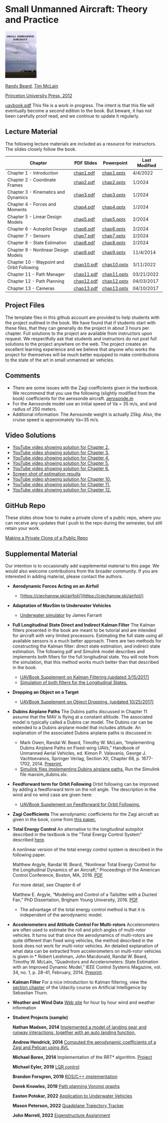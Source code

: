 # Small Unmanned Aircraft: Theory and Practice

<img src="./bookcover.jpg" width="100" />

[Randy Beard](https://ece.byu.edu/directory/randy-beard), 
[Tim McLain](http://me.byu.edu/faculty/timmclain)

[Princeton University Press, 2012](http://press.princeton.edu/titles/9632.html)

[uavbook.pdf](https://drive.google.com/file/d/15KLce57BC_KlBr4b4o4CxKX6UooYqliC/view?usp=share_link)
  This file is a work in progress.  The intent is that this file will eventually become a second edition to the book.  But beware, it has not been carefully proof read, and we continue to update it regularly.

## Lecture Material

The following lecture materials are included as a resource for instructors.  The slides closely follow the book.

| Chapter | PDF Slides | Powerpoint | Last Modified |
|---------|------------|------------|----------|
| Chapter 1 - Introduction | [chap1.pdf](https://drive.google.com/file/d/1BgkuPdWmuBEjq4wjoKsQt478QV647QF1/view?usp=sharing) | [chap1.pptx](https://docs.google.com/presentation/d/1069hP_fnDPJ7n0Yn9XWzCKAQD9GAdNtp/edit?usp=sharing&ouid=115325376918178448854&rtpof=true&sd=true) | 4/4/2022  |
| Chapter 2 - Coordinate Frames | [chap2.pdf](https://drive.google.com/file/d/1BhIit4UtQw8ZNq0OuVPiBfhZjbGl2vAM/view?usp=sharing) | [chap2.pptx](https://docs.google.com/presentation/d/1BNcvtAA3_X0Et8xZiMOweiBR8-C3c6Ze/edit?usp=sharing&ouid=115325376918178448854&rtpof=true&sd=true) | 1/2024  |
| Chapter 3 - Kinematics and Dynamics | [chap3.pdf](https://drive.google.com/file/d/1BOwGqoJ2WjiIUYDA8p77TGwV-Ttrd4hc/view?usp=sharing) | [chap3.pptx](https://docs.google.com/presentation/d/1BQsToiKlEMoJvgGMwaeCR74O0-SWdaxs/edit?usp=sharing&ouid=115325376918178448854&rtpof=true&sd=true) | 1/2024 |
| Chapter 4 - Forces and Moments | [chap4.pdf](https://drive.google.com/file/d/1BjJuj8QLWV9E1FX6sHVHXIGaIizUaAJ5/view?usp=sharing) | [chap4.pptx](https://docs.google.com/presentation/d/1BQUoSlMYmB1Ni-PPFfyMbsSvPC_z26av/edit?usp=sharing&ouid=115325376918178448854&rtpof=true&sd=true)  | 1/2024 |
| Chapter 5 - Linear Design Models | [chap5.pdf](https://drive.google.com/file/d/1BRS8PaOMrFdotGgb7oXOZloANh3fzUAo/view?usp=sharing) | [chap5.pptx](https://docs.google.com/presentation/d/1BfpnwWnK5A31pZdNu3rZ48Nu3AefLnfk/edit?usp=sharing&ouid=115325376918178448854&rtpof=true&sd=true)  | 2/2024 |
| Chapter 6 - Autopilot Design | [chap6.pdf](https://drive.google.com/file/d/1BfLD2KDyalXuANrA14RC29EWIw3xF4fU/view?usp=sharing) | [chap6.pptx](https://docs.google.com/presentation/d/1BPBHWl0PiHGs43uYlk_qiRLSvKXZrx9G/edit?usp=sharing&ouid=115325376918178448854&rtpof=true&sd=true)  | 2/2024 |
| Chapter 7 - Sensors | [chap7.pdf](https://drive.google.com/file/d/1BMceIPDGzBda9w5R5LrNnouabS8lQ9s_/view?usp=sharing) | [chap7.pptx](https://docs.google.com/presentation/d/1BRVcewET8_s5urj7NmXIDZUsrej0kvDw/edit?usp=sharing&ouid=115325376918178448854&rtpof=true&sd=true)  | 2/2024 |
| Chapter 8 - State Estimation | [chap8.pdf](https://drive.google.com/file/d/1BSbH_F7KbP4tnSOwurSScwoVGsrTmHpg/view?usp=sharing) | [chap8.pptx](https://docs.google.com/presentation/d/1BSgBhzfr4RhCdZn-HX4v3pY1bCLp5YC0/edit?usp=sharing&ouid=115325376918178448854&rtpof=true&sd=true)  | 2/2024 |
| Chapter 9 - Nonlinear Design Models | [chap9.pdf](https://drive.google.com/file/d/1BelIP25e4QFLps4Rr49jyzP1maox328C/view?usp=sharing) | [chap9.pptx](https://docs.google.com/presentation/d/1BiQW_uHnIt9JfBFo4hMPqclEEbza7HVL/edit?usp=sharing&ouid=115325376918178448854&rtpof=true&sd=true)  | 11/4/2014 |
| Chapter 10 - Waypoint and Orbit Following | [chap10.pdf](https://drive.google.com/file/d/1BLu3HMqT8-OW1ys-xyoZup_wtSX_v3bq/view?usp=sharing) | [chap10.pptx](https://docs.google.com/presentation/d/1-ZHy0ZFqL6NHSczAFKX2qdaY6gI8CPBF/edit?usp=sharing&ouid=115325376918178448854&rtpof=true&sd=true)  | 3/11/2022 |
| Chapter 11 - Path Manager | [chap11.pdf](https://drive.google.com/file/d/1BhtShrqNmy14c7k_R0Ayn-kW8IyZ1Jc3/view?usp=sharing) | [chap11.pptx](https://docs.google.com/presentation/d/1BUhwTIXyWRpKR8hPGnqNi7Z8tHGEC3pY/edit?usp=sharing&ouid=115325376918178448854&rtpof=true&sd=true)  | 03/21/2022 |
| Chapter 12 - Path Planning | [chap12.pdf](https://drive.google.com/open?id=1BYx4o9P_fJOLZX2myGs3UrlUqkvLZWEo&authuser=randy.beard%40gmail.com&usp=drive_fs) | [chap12.pptx](https://docs.google.com/presentation/d/1BaMLi2jQSZSfDlGhnDnIbq7AnoDtDMLv/edit?usp=sharing&ouid=115325376918178448854&rtpof=true&sd=true)  | 04/03/2017 |
| Chapter 13 - Cameras| [chap13.pdf](https://drive.google.com/file/d/1BZ2CogzLgJWudjRf7Mbldu7niqdTg9ss/view?usp=sharing) | [chap13.pptx](https://docs.google.com/presentation/d/1Bfw9UboxHPoOi0mAUc1srGIhUwQxW_fo/edit?usp=sharing&ouid=115325376918178448854&rtpof=true&sd=true)  | 04/10/2017 |

## Project Files 

The template files in this github account are provided to help students with the project outlined in the book.  We have found that if students start with these files, that they can generally do the project in about 3 hours per chapter.  Full solutions to the project are available from instructors upon request.  We respectfully ask that students and instructors do not post full solutions to the project anywhere on the web.  The project creates an excellent learning experience and we believe that anyone who works the project for themselves will be much better equipped to make contributions to the state of the art in small unmanned air vehicles. 

## Comments
* There are some issues with the Zagi coefficients given in the textbook.  We recommend that you use the following (slightly modified from the book) coefficients for the aerosonde aircraft. [aerosonde.m](project/aerosonde.zip)
* For the Aerosonde model use an initial speed of Va = 35 m/s, and and radius of 250 meters.
* Additional information: The Aerosonde weight is actually 25kg.  Also, the cruise speed is approximately Va=35 m/s.

## Video Solutions 
* [YouTube video showing solution for Chapter 2.](http://youtu.be/LgiHUznfP_4)
* [YouTube video showing solution for Chapter 3.](http://youtu.be/KCoRO-G-VPg)
* [YouTube video showing solution for Chapter 4.](http://youtu.be/jT5_ZDyNCTI)
* [YouTube video showing solution for Chapter 5.](http://youtu.be/cyLi8WAbOWs)
* [YouTube video showing solution for Chapter 6.](http://youtu.be/1CoF2rJHs4c)
* [Screen shot of estimation results](project/chap8_results.zip)
* [YouTube video showing solution for Chapter 10.](http://youtu.be/1NEssGinf_8)
* [YouTube video showing solution for Chapter 11.](http://youtu.be/aGAdjbtSoso)
* [YouTube video showing solution for Chapter 12.](http://youtu.be/bdYb45bpID4)

## GitHub Repo
These slides show how to make a private clone of a public repo, where you can receive any updates that I push to the repo during the semester, but still retain your work.

[Making a Private Clone of a Public Repo](https://docs.google.com/presentation/d/1jM8l60zxCz6fXc8nazA9Ga1VEDKxEIk6iM6ivEwhLlI/edit?usp=sharing)

## Supplemental Material
Our intention is to occasionally add supplemental material to this page.  We would also welcome contributions from the broader community.  If you are interested in adding material, please contact the authors. 

* **Aerodynamic Forces Acting on an Airfoil**
    * [https://ciechanow.ski/airfoil/](https://ciechanow.ski/airfoil/)

* **Adaptation of MavSim to Underwater Vehicles**
    * [Underwater simulator](https://bitbucket.org/jfarrant/python_fixedwing_mavsim)
    by James Farrant 

* **Full Longitudinal State Direct and Indirect Kalman Filter**
The Kalman filters presented in the book are meant to be tutorial and are intended for aircraft with very limited processors.  Estimating the full state using all available sensors is a much better approach.  There are two methods for constructing the Kalman filter: direct state estimation, and indirect state estimation.  The following pdf and Simulink model describes and implements both filters for the full longitudinal state.  You will note from the simulation, that this method works much better than that described in the book.  
    * [UAVBook Supplement on Kalman Filtering.(updated 3/15/2017)](https://drive.google.com/file/d/1BykD4nuG7dsSfZqCPxO3Sx9zug8pLblt/view?usp=sharing) 
    * [Simulation of both filters for the Longitudinal States.](https://drive.google.com/file/d/1BxVKGlevI9ggi5BnS39tEGzBdzYbmboB/view?usp=sharing)

* **Dropping an Object on a Target**
    * [UAVBook Supplement on Object Dropping. (updated 10/25/2017)](https://drive.google.com/file/d/1Bp82Zcr4HBaqA-RObUA5uBVb0IWK651e/view?usp=sharing)

* **Dubins Airplane Paths**
    The Dubins paths discussed in Chapter 11 assume that the MAV is flying at a constant altitude.  The associated model is typically called a Dubins car model.  The Dubins car can be extended to a Dubins airplane model that includes altitude.  An explanation of the associated Dubins airplane paths is discussed in:
    * Mark Owen, Randal W. Beard, Timothy W. McLain, “Implementing Dubins Airplane Paths on Fixed-wing UAVs,” Handbook of Unmanned Aerial Vehicles, ed. Kimon P. Valavanis, George J. Vachtsevanos, Springer Verlag, Section XII, Chapter 68, p. 1677-1702, 2014. [Preprint.](https://drive.google.com/file/d/1BnRrIl1Kc7B674GPAv5yik1wrfCtStai/view?usp=sharing)
    * [Simulink files implementing Dubins airplane paths.](https://drive.google.com/file/d/1BzMnfsncxxOInVSVGpuugRqCjJBnSbmU/view?usp=sharing)  Run the Simulink file mavsim_dubins.slx.

* **Feedforward term for Orbit Following**
    Orbit following can be improved by adding a feedforward term on the roll angle.   The description in the wind and no wind case are given here:
    * [UAVBook Supplement on Feedforward for Orbit Following.](https://drive.google.com/file/d/1BsqTqIOWB1MreGTr2WjwCplAdMXZx00Z/view?usp=sharing)

* **Zagi Coefficients**
    The aerodynamic coefficients for the Zagi aircraft as given in the book, come from [this paper.](https://drive.google.com/file/d/1ByIODhuEInhebfH5-wlHbGHxyO3PA62H/view?usp=sharing)

* **Total Energy Control**
    An alternative to the longitudinal autopilot described in the textbook is the "Total Energy Control System" described [here](https://drive.google.com/file/d/1Bor3cVtHWZI0TN-gkThKBMWIAqOc5DBr/view?usp=sharing).
    
    A nonlinear version of the total energy control system is described in the following paper.
      
    Matthew Argyle, Randal W. Beard, “Nonlinear Total Energy Control for the Longitudinal Dynamics of an Aircraft,” Proceedings of the American Control Conference, Boston, MA, 2016. [PDF](https://drive.google.com/file/d/1ByPPrxSrBNcFMv35rYhIezPpBGP_h_ic/view?usp=sharing)
    
    For more detail, see Chapter 6 of 
    
    Matthew E. Argyle, “Modeling and Control of a Tailsitter with a Ducted Fan,” PhD Dissertation, Brigham Young University, 2016.  [PDF](https://drive.google.com/file/d/1BvHV0jO2BvOaUOhbPEWAEJXuH0SVActa/view?usp=sharing)
    * The advantage of the total energy control method is that it is independent of the aerodynamic model.

* **Accelerometers and Attitude Control For Multi-rotors**
    Accelerometers are often used to estimate the roll and pitch angles of multi-rotor vehicles.  It turns out that since the aerodynamics of multi-rotors are quite different than fixed wing vehicles, the method described in the book does not work for multi-rotor vehicles.  An detailed explanation of what data can be extracted from accelerometers on multi-rotor vehicles is given in 
      * Robert Leishman, John Macdonald, Randal W. Beard, Timothy W. McLain, “Quadrotors and Accelerometers: State Estimation with an Improved Dynamic Model,”  IEEE Control Systems Magazine, vol. 34, no. 1, p. 28-41, February, 2014. [Preprint](https://drive.google.com/file/d/1BnmrOpGfBuE_MIGxtByq6Z2kwcaklSrM/view?usp=sharing).

* **Kalman Filter**
    For a nice introduction to Kalman filtering, view the [section chapter](https://www.udacity.com/course/viewer#!/c-cs373/l-48723604) of the Udacity course on Artificial Intelligence by Sebastian Thurn.

* **Weather and Wind Data**
    [Web site](http://www.usairnet.com/cgi-bin/launch/code.cgi?Submit=Go&sta=KPVU&state=UT) for hour by hour wind and weather information

* **Student Projects (sample)**
    
    **Nathan Madsen, 2014** [Implemented a model of landing gear and runway interactions, together with an auto landing function.](https://drive.google.com/file/d/1BrYEfp4L_d04B5dN3vPePlo74pE9GzDT/view?usp=sharing)
    
    **Andrew Hendrick, 2014** [Computed the aerodynamic coefficients of a Zagi and  Pelican using AVL](https://drive.google.com/file/d/1BvIKYjPv6ZW9iafDMKswumowi2FW8CLz/view?usp=sharing)
    
    **Michael Boren, 2014** Implementation of the RRT* algorithm. [Project](https://drive.google.com/file/d/1Bq4HsfX3i6N6AED3UnU8ozhsMs2mUCcM/view?usp=sharing)
    
    **Michael Eyler, 2019** [LQR control](https://github.com/eyler94/EE674LQR.git)
    
    **Brandon Forsgren, 2019**  [ROS/C++ implementation](https://github.com/b4sgren/mav_simulator)
    
    **Derek Knowles, 2019** [Path planning Voronoi graphs](https://github.com/betaBison/EC-EN-674-Flight-Dynamics-Controls/tree/master/project)
    
    **Easton Potokar, 2022** [Application to Underwater Vehicles](https://github.com/contagon/AUVControl)
    
    **Mason Peterson, 2022** [Quadplane Trajectory Tracker](https://github.com/mbpeterson70/quadplane_project)
    
   <!-- BROKEN LINK **Dan Richards, 2022** [Unit Tests on several chapters](https://github.com/dcrich/MAV-Unit-Tests) -->
    
    **John Morrell, 2022** [Eigenstructure Assignment](https://github.com/Tarnarmour/FlightDynamics_Eigenstructure/blob/main/README.md)
    
    




